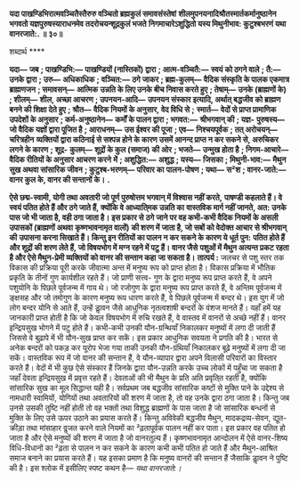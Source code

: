 **यदा पाखण्डिभिरात्मवञ्चितैस्तैरुरु वञ्चितो ब्रह्मकुलं समावसंस्तेषां** **शीलमुपनयनादिश्रौतस्मार्तकर्मानुष्ठानेन भगवतो यज्ञपुरुषस्याराधनमेव तदरोचयन्शूद्रकुलं भजते** **निगमाचारेऽशुद्धितो यस्य मिथुनीभाव: कुटुश्बभरणं यथा वानरजाते:. ॥ ३०॥** 

शब्दार्थ **** 

**यदा—** **जब** **; पाखण्डिभि:—** **पाखण्डियों (नास्तिकों) द्वारा** **; आत्म-वञ्चितै:—** **स्वयं को ठगने वाले** **; तै:—** **उनके द्वारा** **; उरु—** **अधिकाधिक** **; वञ्चित:—** **ठगे जाकर** **; ब्रह्म-कुलम्—** **वैदिक संस्कृति के पालक एकमात्र ब्राह्मणजन** **; समावसन्—** **आत्मिक** **उन्नति के लिए उनके बीच निवास करते हुए** **; तेषाम्—** **उनके (ब्राह्मणों के)** **; शीलम्—** **शील, अच्छा आचरण** **; उपनयन-आदि—** **उपनयन संस्कार इत्यादि, अर्थात् बद्धजीव को ब्राह्मण बनने की शिक्षा देते हुए** **; श्रौत—** **वैदिक नियमों के अनुसार, वेद विधि से** **;** **स्मार्त—** **वेदों से प्राप्त प्रामाणिक उपदेशों के अनुसार** **; कर्म-अनुष्ठानेन—** **कर्मों के पालन द्वारा** **; भगवत:—** **श्रीभगवान् की** **; यज्ञ-** **पुरुषस्य—** **जो वैदिक यज्ञों द्वारा पूजित है** **; आराधनम्—** **उस ईश्वर की पूजा** **; एव—** **निश्चयपूर्वक** **; तत् अरोचयन्—** **चरित्रहीन** **व्यक्तियों द्वारा कठिनाई से सश्पन्न होने के कारण उसमें आनन्द प्राप्त न कर सकने से, अरुचिकर लगने के कारण** **; शूद्र-** **कुलम्—** **शूद्रों के कुल (समाज) की ओर** **; भजते—** **उन्मुख होता है** **; निगम-आचारे—** **वैदिक रीतियों के अनुसार आचरण करने** **में** **; अशुद्धित:—** **अशुद्ध** **; यस्य—** **जिसका** **; मिथुनी-भाव:—** **मैथुन सुख अथवा सांसारिक जीवन** **; कुटुश्ब-भरणम्—** **परिवार का** **पालन-पोषण** **; यथा—** **स²श** **; वानर-जाते:—** **वानर कुल के, वानर की सन्तानों के।** **.** 

**ऐसे छद्म-स्वामी, योगी तथा अवतारी जो पूर्ण पुरुषोत्तम भगवान् में विश्वास नहीं करते,** **पाषण्डी कहलाते हैं। वे स्वयं पतित होते हैं और ठगे जाते हैं, क्योंकि वे आध्याति्मक उन्नति का** **वास्तविक मार्ग नहीं जानते, अत: उनके पास जो भी जाता है, वही ठगा जाता है। इस प्रकार से** **ठगे जाने पर वह कभी-कभी वैदिक नियमों के असली उपासकों (ब्राह्मणों अथवा** **कृष्णभावनामृत वालों) की शरण में जाता है, जो सबों को वेदोक्त आचार से श्रीभगवान् की** **उपासना करना सिखाते हैं। किन्तु इन रीतियों का पालन न कर सकने के कारण ये धूर्त पुन:** **पतित होते हैं और शूद्रों की शरण लेते हैं, जो विषयभोग में मग्न रहने में पटु हैं। वानर जैसे** **पशुओं में मैथुन अत्यन्त प्रकट रहता है और ऐसे मैथुन-प्रेमी व्यक्तियों को वानर की सन्तान कहा** **जा सकता है।** **तात्पर्य :** जलचर से पशु स्तर तक विकास की प्रक्रिया पूरी करके जीवात्मा अन्त में मनुष्य रूप को प्राप्त होता है। विकास प्रक्रिया में भौतिक प्रकृति के तीनों गुण कार्यशील रहते हैं। जो प्राणी सत्त्व- गुण के द्वारा मनुष्य रूप प्राप्त करते हैं, वे अपने पशुयोनि के पिछले पूर्वजन्म में गाय थे। जो रजोगुण के द्वारा मनुष्य रूप प्राप्त करते हैं, वे अन्तिम पूर्वजन्म में ङ्क्षसह और जो तमोगुण के कारण मनुष्य रूप धारण करते हैं, वे पिछले पूर्वजन्म में बन्दर थे। इस युग में जो लोग बन्दर योनि से आते हैं, उन्हें डाॢवन जैसे आधुनिक नृतत्वशाषी बन्दरों के वंशज मानते हैं। यहाँ हमें यह जानकारी प्राप्त होती है कि जो केवल विषयभोग में रुचि रखते हैं, वे वास्तव में वानरों से अच्छे नहीं हैं। वानर इन्द्रियसुख भोगने में पटु होते हैं। कभी-कभी उनकी यौन-ग्रन्थियाँ निकालकर मनुष्यों में लगा दी जाती हैं जिससे वे बुढ़ापे में भी यौन-सुख प्राप्त कर सकें। इस प्रकार आधुनिक सवयता ने प्रगति की है। भारत से अनेक बन्दरों को पकड़ कर यूरोप भेजा गया ताकी उनकी यौन-ग्रंथियाँ निकालकर बूढ़े मनुष्यों में लगा दी जा सकें। वास्तविक रूप में जो वानर की सन्तान हैं, वे यौन-व्यापार द्वारा अपने विलासी परिवारों का विस्तार करते हैं। वेदों में भी कुछ ऐसे संस्कार हैं जिनके द्वारा यौन-उन्नति करके उच्च लोकों में पहुँचा जा सकता है जहाँ देवता इन्द्रियसुख में प्रवृत्त रहते हैं। देवताओं की भी मैथुन के प्रति अति प्रवृति्त रहती है, क्योंकि सांसारिक सुख का मूल सिद्धान्त यही है। सर्वप्रथम जब बद्धजीव सांसारिक कष्टों से मुक्ति पाने के उद्देश्य से नामधारी स्वामियों, योगियों तथा अवतारियों की शरण में जाता है, तो वह उनके द्वारा ठगा जाता है। किन्तु जब उनसे उसकी तुष्टि नहीं होती तो वह भक्तों तथा विशुद्ध ब्राह्मणों के पास जाता है जो सांसारिक बन्धनों से मुक्ति के लिए उसे ऊपर उठाने का प्रयास करते हैं। किन्तु अविवेकी बद्धजीव मैथुन, मादकद्रव्य-सेवन, द्यूत-क्रीड़ा तथा मांसाहार वॢजत करने वाले नियमों का ²ढ़तापूर्वक पालन नहीं कर पाता। इस प्रकार वह पतित हो जाता है और ऐसे मनुष्यों की शरण में जाता है जो वानरतुल्य हैं। कृष्णभावनामृत आन्दोलन में ऐसे वानर-शिष्य विधि-विधानों का ²ढ़ता से पालन न कर सकने के कारण कभी कभी पतित हो जाते हैं और मैथुन-आश्रित समाज बनाने का प्रयास करते हैं। यह इसका प्रमाण है कि मनुष्य वानरों की सन्तान हैं जैसाकि डाॢवन ने पुष्टि की है। इस श्लोक में इसीलिए स्पष्ट कथन है— *यथा वानरजाते:।*   